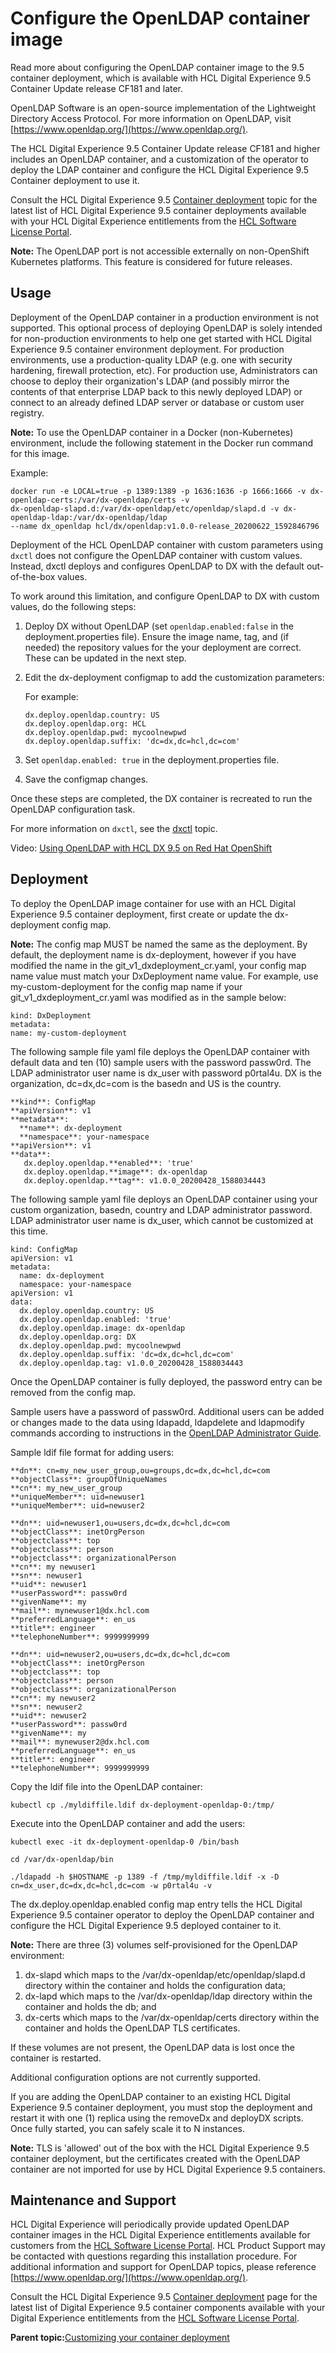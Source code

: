 # Configure the OpenLDAP container image 

Read more about configuring the OpenLDAP container image to the 9.5 container deployment, which is available with HCL Digital Experience 9.5 Container Update release CF181 and later.

OpenLDAP Software is an open-source implementation of the Lightweight Directory Access Protocol. For more information on OpenLDAP, visit [https://www.openldap.org/](https://www.openldap.org/).

The HCL Digital Experience 9.5 Container Update release CF181 and higher includes an OpenLDAP container, and a customization of the operator to deploy the LDAP container and configure the HCL Digital Experience 9.5 Container deployment to use it.

Consult the HCL Digital Experience 9.5 [Container deployment](../install/rm_container_deployment.md) topic for the latest list of HCL Digital Experience 9.5 container deployments available with your HCL Digital Experience entitlements from the [HCL Software License Portal](https://www.hcltech.com/software/support/release).

**Note:** The OpenLDAP port is not accessible externally on non-OpenShift Kubernetes platforms. This feature is considered for future releases.

## Usage

Deployment of the OpenLDAP container in a production environment is not supported. This optional process of deploying OpenLDAP is solely intended for non-production environments to help one get started with HCL Digital Experience 9.5 container environment deployment. For production environments, use a production-quality LDAP \(e.g. one with security hardening, firewall protection, etc\). For production use, Administrators can choose to deploy their organization's LDAP \(and possibly mirror the contents of that enterprise LDAP back to this newly deployed LDAP\) or connect to an already defined LDAP server or database or custom user registry.

**Note:** To use the OpenLDAP container in a Docker \(non-Kubernetes\) environment, include the following statement in the Docker run command for this image.

Example:

```
docker run -e LOCAL=true -p 1389:1389 -p 1636:1636 -p 1666:1666 -v dx-openldap-certs:/var/dx-openldap/certs -v 
dx-openldap-slapd.d:/var/dx-openldap/etc/openldap/slapd.d -v dx-openldap-ldap:/var/dx-openldap/ldap 
--name dx_openldap hcl/dx/openldap:v1.0.0-release_20200622_1592846796
```

Deployment of the HCL OpenLDAP container with custom parameters using `dxctl` does not configure the OpenLDAP container with custom values. Instead, dxctl deploys and configures OpenLDAP to DX with the default out-of-the-box values.

To work around this limitation, and configure OpenLDAP to DX with custom values, do the following steps:

1.  Deploy DX without OpenLDAP \(set `openldap.enabled:false` in the deployment.properties file\). Ensure the image name, tag, and \(if needed\) the repository values for the your deployment are correct. These can be updated in the next step.
2.  Edit the dx-deployment configmap to add the customization parameters:

    For example:

    ```
    dx.deploy.openldap.country: US
    dx.deploy.openldap.org: HCL
    dx.deploy.openldap.pwd: mycoolnewpwd
    dx.deploy.openldap.suffix: 'dc=dx,dc=hcl,dc=com'
    ```

3.  Set `openldap.enabled: true` in the deployment.properties file.
4.  Save the configmap changes.

Once these steps are completed, the DX container is recreated to run the OpenLDAP configuration task.

For more information on `dxctl`, see the [dxctl](dxtools_dxctl.md) topic.

Video: [Using OpenLDAP with HCL DX 9.5 on Red Hat OpenShift](https://www.youtube.com/watch?v=JLAahtJI_Y4)

## Deployment

To deploy the OpenLDAP image container for use with an HCL Digital Experience 9.5 container deployment, first create or update the dx-deployment config map.

**Note:** The config map MUST be named the same as the deployment. By default, the deployment name is dx-deployment, however if you have modified the name in the git\_v1\_dxdeployment\_cr.yaml, your config map name value must match your DxDeployment name value. For example, use my-custom-deployment for the config map name if your git\_v1\_dxdeployment\_cr.yaml was modified as in the sample below:

```
kind: DxDeployment
metadata:
name: my-custom-deployment
```

The following sample file yaml file deploys the OpenLDAP container with default data and ten \(10\) sample users with the password passw0rd. The LDAP administrator user name is dx\_user with password p0rtal4u. DX is the organization, dc=dx,dc=com is the basedn and US is the country.

```
**kind**: ConfigMap
**apiVersion**: v1
**metadata**:
  **name**: dx-deployment
  **namespace**: your-namespace
**apiVersion**: v1
**data**:
   dx.deploy.openldap.**enabled**: 'true'
   dx.deploy.openldap.**image**: dx-openldap
   dx.deploy.openldap.**tag**: v1.0.0_20200428_1588034443
```

The following sample yaml file deploys an OpenLDAP container using your custom organization, basedn, country and LDAP administrator password. LDAP administrator user name is dx\_user, which cannot be customized at this time.

```
kind: ConfigMap
apiVersion: v1
metadata:
  name: dx-deployment
  namespace: your-namespace
apiVersion: v1
data:
  dx.deploy.openldap.country: US
  dx.deploy.openldap.enabled: 'true'
  dx.deploy.openldap.image: dx-openldap
  dx.deploy.openldap.org: DX
  dx.deploy.openldap.pwd: mycoolnewpwd
  dx.deploy.openldap.suffix: 'dc=dx,dc=hcl,dc=com'
  dx.deploy.openldap.tag: v1.0.0_20200428_1588034443
```

Once the OpenLDAP container is fully deployed, the password entry can be removed from the config map.

Sample users have a password of passw0rd. Additional users can be added or changes made to the data using ldapadd, ldapdelete and ldapmodify commands according to instructions in the [OpenLDAP Administrator Guide](https://www.openldap.org/doc/admin24/guide.html).

Sample ldif file format for adding users:

```
**dn**: cn=my_new_user_group,ou=groups,dc=dx,dc=hcl,dc=com
**objectClass**: groupOfUniqueNames
**cn**: my_new_user_group
**uniqueMember**: uid=newuser1
**uniqueMember**: uid=newuser2

**dn**: uid=newuser1,ou=users,dc=dx,dc=hcl,dc=com
**objectClass**: inetOrgPerson
**objectclass**: top
**objectclass**: person
**objectclass**: organizationalPerson
**cn**: my newuser1
**sn**: newuser1
**uid**: newuser1
**userPassword**: passw0rd
**givenName**: my
**mail**: mynewuser1@dx.hcl.com
**preferredLanguage**: en_us
**title**: engineer
**telephoneNumber**: 9999999999

**dn**: uid=newuser2,ou=users,dc=dx,dc=hcl,dc=com
**objectClass**: inetOrgPerson
**objectclass**: top
**objectclass**: person
**objectclass**: organizationalPerson
**cn**: my newuser2
**sn**: newuser2
**uid**: newuser2
**userPassword**: passw0rd
**givenName**: my
**mail**: mynewuser2@dx.hcl.com
**preferredLanguage**: en_us
**title**: engineer
**telephoneNumber**: 9999999999
```

Copy the ldif file into the OpenLDAP container:

```
kubectl cp ./myldiffile.ldif dx-deployment-openldap-0:/tmp/
```

Execute into the OpenLDAP container and add the users:

```
kubectl exec -it dx-deployment-openldap-0 /bin/bash
```

```
cd /var/dx-openldap/bin
```

```
./ldapadd -h $HOSTNAME -p 1389 -f /tmp/myldiffile.ldif -x -D cn=dx_user,dc=dx,dc=hcl,dc=com -w p0rtal4u -v
```

The dx.deploy.openldap.enabled config map entry tells the HCL Digital Experience 9.5 container operator to deploy the OpenLDAP container and configure the HCL Digital Experience 9.5 deployed container to it.

**Note:** There are three \(3\) volumes self-provisioned for the OpenLDAP environment:

1.  dx-slapd which maps to the /var/dx-openldap/etc/openldap/slapd.d directory within the container and holds the configuration data;
2.  dx-lapd which maps to the /var/dx-openldap/ldap directory within the container and holds the db; and
3.  dx-certs which maps to the /var/dx-openldap/certs directory within the container and holds the OpenLDAP TLS certificates.

If these volumes are not present, the OpenLDAP data is lost once the container is restarted.

Additional configuration options are not currently supported.

If you are adding the OpenLDAP container to an existing HCL Digital Experience 9.5 container deployment, you must stop the deployment and restart it with one \(1\) replica using the removeDx and deployDX scripts. Once fully started, you can safely scale it to N instances.

**Note:** TLS is 'allowed' out of the box with the HCL Digital Experience 9.5 container deployment, but the certificates created with the OpenLDAP container are not imported for use by HCL Digital Experience 9.5 containers.

## Maintenance and Support

HCL Digital Experience will periodically provide updated OpenLDAP container images in the HCL Digital Experience entitlements available for customers from the [HCL Software License Portal](https://www.hcltech.com/software/support/release). HCL Product Support may be contacted with questions regarding this installation procedure. For additional information and support for OpenLDAP topics, please reference [https://www.openldap.org/](https://www.openldap.org/).

Consult the HCL Digital Experience 9.5 [Container deployment](../install/rm_container_deployment.md) page for the latest list of Digital Experience 9.5 container components available with your Digital Experience entitlements from the [HCL Software License Portal](https://www.hcltech.com/software/support/release).

**Parent topic:**[Customizing your container deployment](../containerization/customization.md)

